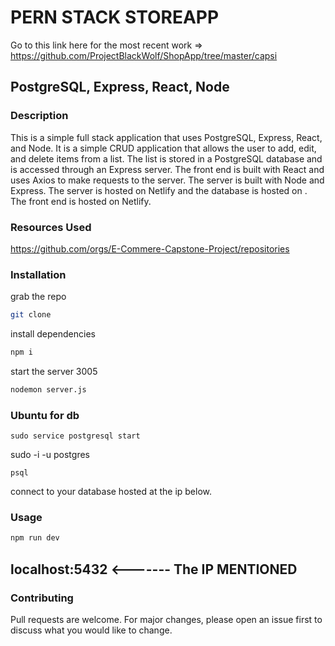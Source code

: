 # PERN STACK STOREAPP

Go to this link here for the most recent work =>
https://github.com/ProjectBlackWolf/ShopApp/tree/master/capsi

## PostgreSQL, Express, React, Node

### Description
This is a simple full stack application that uses PostgreSQL, Express, React, and Node. It is a simple CRUD application that allows the user to add, edit, and delete items from a list. The list is stored in a PostgreSQL database and is accessed through an Express server. The front end is built with React and uses Axios to make requests to the server. The server is built with Node and Express. The server is hosted on Netlify and the database is hosted on . The front end is hosted on Netlify.

### Resources Used
https://github.com/orgs/E-Commere-Capstone-Project/repositories

### Installation
grab the repo
```bash
git clone
```
install dependencies
```bash
npm i
```
start the server 3005
```bash
nodemon server.js
```

### Ubuntu for db
```
sudo service postgresql start
```
sudo -i -u postgres 
```
psql
```
connect to your database hosted at
the ip below.

### Usage
```bash
npm run dev
```
localhost:5432 <------- The IP MENTIONED
-----------------
### Contributing
Pull requests are welcome. For major changes, please open an issue first to discuss what you would like to change.
